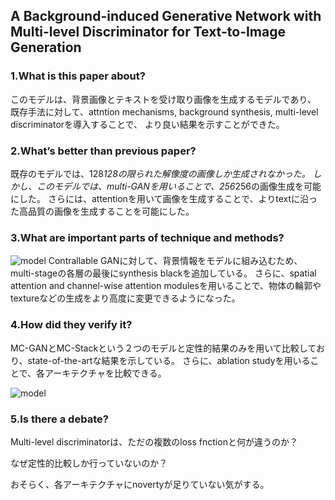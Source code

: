## A Background-induced Generative Network with Multi-level Discriminator for Text-to-Image Generation

### 1.What is this paper about?

このモデルは、背景画像とテキストを受け取り画像を生成するモデルであり、
既存手法に対して、attntion mechanisms, background synthesis, multi-level discriminatorを導入することで、
より良い結果を示すことができた。



### 2.What’s better than previous paper?

既存のモデルでは、128*128の限られた解像度の画像しか生成されなかった。
しかし、このモデルでは、multi-GANを用いることで、256*256の画像生成を可能にした。
さらには、attentionを用いて画像を生成することで、よりtextに沿った高品質の画像を生成することを可能にした。

### 3.What are important parts of technique and methods?


![model](../../img/SEA-BGNet_model.png) 
Contrallable GANに対して、背景情報をモデルに組み込むため、multi-stageの各層の最後にsynthesis blackを追加している。
さらに、spatial attention and channel-wise attention modulesを用いることで、物体の輪郭やtextureなどの生成をより高度に変更できるようになった。



### 4.How did they verify it?

MC-GANとMC-Stackという２つのモデルと定性的結果のみを用いて比較しており、state-of-the-artな結果を示している。
さらに、ablation studyを用いることで、各アーキテクチャを比較できる。

![model](../../img/BGNet_result.png)

### 5.Is there a debate?

Multi-level discriminatorは、ただの複数のloss fnctionと何が違うのか？

なぜ定性的比較しか行っていないのか？

おそらく、各アーキテクチャにnovertyが足りていない気がする。